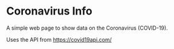 # Coronavirus Info

A simple web page to show data on the Coronavirus (COVID-19).


Uses the API from https://covid19api.com/
